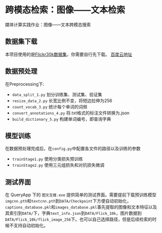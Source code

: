 # 跨模态检索：图像——文本检索
媒体计算实践作业：图像——文本跨模态搜索

## 数据集下载
本项目使用的是[Flickr30k数据集](http://shannon.cs.illinois.edu/DenotationGraph/data/index.html)，你需要自行先下载。
[百度云地址](https://pan.baidu.com/s/10z2LTaQWzIlfBuQOunf7yA)

## 数据预处理

在Preprocessing下:
- `data_split_1.py` 划分训练集、测试集、验证集
- `resize_data_2.py` 长宽比例不变，将短边拉伸为256
- `count_vocab_3.py` 统计每个单词的词频
- `convert_annotations_4.py` 将.txt格式的标注文件转换为.json
- `build_dictionary_5.py` 构建单词编号，即查询字典

## 模型训练

在数据预处理完成后，在`config.py`中配置各文件的路径以及训练的参数
- `trainStage1.py` 使用分类损失预训练
- `trainStage2.py` 使用三元组损失和对抗损失微调

## 测试界面

在 QueryApp 下的 `图文互搜.exe` 提供简单的测试界面。需要提前下载预训练模型`imgcnn.pth`和`textcnn.pth`到`DATA/Checkpoint`下方便自动初始化，`captions_database.pkl`和`images_database.pkl`事先提取的图像和文本特征以及其索引到`DATA/`下，字典`text_info.json`到`DATA/Flick_10k`，图片数据到`DATA/Flick_10k/flick_image_256`下。也可以自己选择路径，但是后续检索的时候不支持自动初始化。
